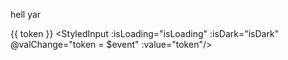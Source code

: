 hell yar

<script setup>
import { ref } from 'vue'
import { useData } from 'vitepress'
const { isDark } = useData()
const token = ref('token_r')
const isLoading = ref(false)


import Comps from './comps.vue'
import StyledInput from './StyledInput.vue'

setTimeout(x => {
    isLoading.value = true
}, 4700)

</script>

{{ token }}
<StyledInput
:isLoading="isLoading"
:isDark="isDark"
@valChange="token = $event"
:value="token"/>

<Comps />
